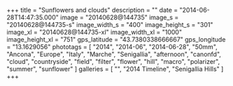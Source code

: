 +++
title = "Sunflowers and clouds"
description = ""
date = "2014-06-28T14:47:35.000"
image = "20140628@144735"
image_s = "20140628@144735-s"
image_width_s = "400"
image_height_s = "301"
image_xl = "20140628@144735-xl"
image_width_xl = "1000"
image_height_xl = "751"
gps_latitude = "43.7380338666667"
gps_longitude = "13.1629056"
phototags = [ "2014", "2014-06", "2014-06-28", "50mm", "Ancona", "Europe", "Italy", "Marche", "Senigallia", "afternoon", "canonfd", "cloud", "countryside", "field", "filter", "flower", "hill", "macro", "polarizer", "summer", "sunflower" ]
galleries = [ "", "2014 Timeline", "Senigallia Hills" ]
+++
